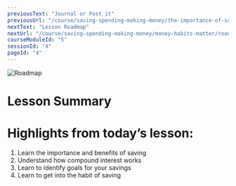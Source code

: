 ```yaml
---
previousText: "Journal or Post it"
previousUrl: "/course/saving-spending-making-money/the-importance-of-saving/journal-or-post-it"
nextText: "Lesson Roadmap"
nextUrl: "/course/saving-spending-making-money/money-habits-matter/roadmap"
courseModuleId: "5"
sessionId: "4"
pageId: "4"
---
```



![Roadmap](/assets/img/roadmap.png)
# Lesson Summary 
# Highlights from today’s lesson: 
1. Learn the importance and benefits of saving
2. Understand how compound interest works
3. Learn to identify goals for your savings
4. Learn to get into the habit of saving
